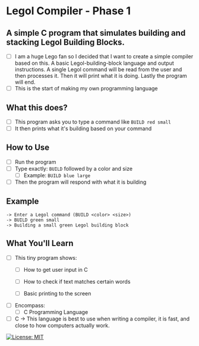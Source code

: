 # Legol Compiler - Phase 1

## A simple C program that simulates building and stacking Legol Building Blocks.

- [ ] I am a huge Lego fan so I decided that I want to create a simple compiler based on this. A basic Legol-building-block language and output instructions. A single Legol command will be read from the user and then processes it. Then it will print what it is doing. Lastly the program will end.
- [ ] This is the start of making my own programming language

## What this does?

- [ ] This program asks you to type a command like `BUILD red small`
- [ ] It then prints what it's building based on your command

## How to Use
- [ ] Run the program
- [ ] Type exactly: `BUILD` followed by a color and size
   - [ ] Example: `BUILD blue large`
- [ ] Then the program will respond with what it is building

## Example
```
-> Enter a Legol command (BUILD <color> <size>)
-> BUILD green small
-> Building a small green Legol building block
```

## What You'll Learn
- [ ] This tiny program shows:
  - [ ] How to get user input in C
  - [ ] How to check if text matches certain words
  - [ ] Basic printing to the screen



- [ ] Encompass:
  - [ ] C Programming Language
- [ ] C → This language is best to use when writing a compiler, it is fast, and close to how computers actually work.

[![License: MIT](https://img.shields.io/badge/License-MIT-yellow.svg)](https://opensource.org/licenses/MIT)